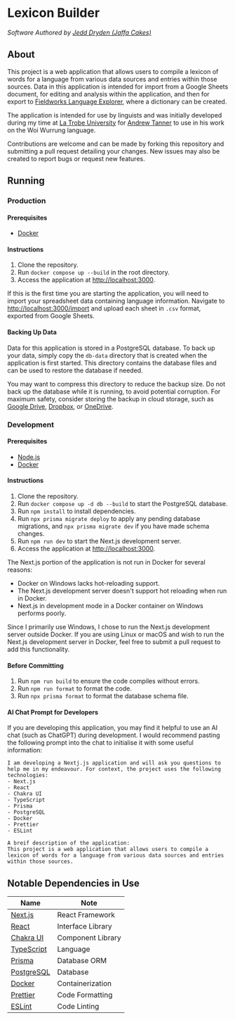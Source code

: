 # Lexicon Builder
*Software Authored by [Jedd Dryden (Jaffa Cakes)](https://github.com/Jaffa-Cakes)*

## About

This project is a web application that allows users to compile a lexicon of words for a language from various data sources and entries within those sources.
Data in this application is intended for import from a Google Sheets document, for editing and analysis within the application, and then for export to [Fieldworks Language Explorer](https://software.sil.org/fieldworks/), where a dictionary can be created.

The application is intended for use by linguists and was initially developed during my time at [La Trobe University](https://www.latrobe.edu.au/) for [Andrew Tanner](https://github.com/akrtanner) to use in his work on the Woi Wurrung language.

Contributions are welcome and can be made by forking this repository and submitting a pull request detailing your changes. New issues may also be created to report bugs or request new features.

## Running

### Production

#### Prerequisites

- [Docker](https://www.docker.com/)

#### Instructions

1. Clone the repository.
2. Run `docker compose up --build` in the root directory.
3. Access the application at [http://localhost:3000](http://localhost:3000).

If this is the first time you are starting the application, you will need to import your spreadsheet data containing language information. Navigate to [http://localhost:3000/import](http://localhost:3000/import) and upload each sheet in `.csv` format, exported from Google Sheets.

#### Backing Up Data

Data for this application is stored in a PostgreSQL database.
To back up your data, simply copy the `db-data` directory that is created when the application is first started. This directory contains the database files and can be used to restore the database if needed.

You may want to compress this directory to reduce the backup size.
Do not back up the database while it is running, to avoid potential corruption.
For maximum safety, consider storing the backup in cloud storage, such as [Google Drive](https://www.google.com/drive/), [Dropbox](https://www.dropbox.com/), or [OneDrive](https://www.microsoft.com/onedrive).

### Development

#### Prerequisites

- [Node.js](https://nodejs.org/en/)
- [Docker](https://www.docker.com/)

#### Instructions

1. Clone the repository.
2. Run `docker compose up -d db --build` to start the PostgreSQL database.
3. Run `npm install` to install dependencies.
4. Run `npx prisma migrate deploy` to apply any pending database migrations, and `npx prisma migrate dev` if you have made schema changes.
5. Run `npm run dev` to start the Next.js development server.
6. Access the application at [http://localhost:3000](http://localhost:3000).

The Next.js portion of the application is not run in Docker for several reasons:
- Docker on Windows lacks hot-reloading support.
- The Next.js development server doesn't support hot reloading when run in Docker.
- Next.js in development mode in a Docker container on Windows performs poorly.

Since I primarily use Windows, I chose to run the Next.js development server outside Docker. If you are using Linux or macOS and wish to run the Next.js development server in Docker, feel free to submit a pull request to add this functionality.

#### Before Committing

1. Run `npm run build` to ensure the code compiles without errors.
2. Run `npm run format` to format the code.
3. Run `npx prisma format` to format the database schema file.

#### AI Chat Prompt for Developers

If you are developing this application, you may find it helpful to use an AI chat (such as ChatGPT) during development. I would recommend pasting the following prompt into the chat to initialise it with some useful information:

```
I am developing a Nextj.js application and will ask you questions to help me in my endeavour. For context, the project uses the following technologies:
- Next.js
- React
- Chakra UI
- TypeScript
- Prisma
- PostgreSQL
- Docker
- Prettier
- ESLint

A breif description of the application:
This project is a web application that allows users to compile a lexicon of words for a language from various data sources and entries within those sources.
```

## Notable Dependencies in Use

| Name                                          | Note              |
| --------------------------------------------- | ----------------- |
| [Next.js](https://nextjs.org/)                | React Framework   |
| [React](https://reactjs.org/)                 | Interface Library |
| [Chakra UI](https://chakra-ui.com/)           | Component Library |
| [TypeScript](https://www.typescriptlang.org/) | Language          |
| [Prisma](https://www.prisma.io/)              | Database ORM      |
| [PostgreSQL](https://www.postgresql.org/)     | Database          |
| [Docker](https://www.docker.com/)             | Containerization  |
| [Prettier](https://prettier.io/)              | Code Formatting   |
| [ESLint](https://eslint.org/)                 | Code Linting      |
